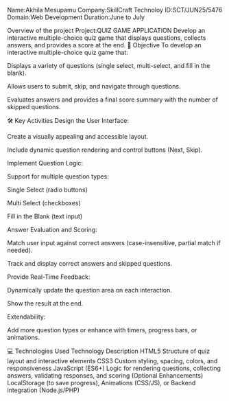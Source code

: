 Name:Akhila Mesupamu
Company:SkillCraft Technoloy
ID:SCT/JUN25/5476
Domain:Web Development 
Duration:June to July


Overview of the project
Project:QUIZ GAME APPLICATION
Develop an interactive multiple-choice quiz game that displays questions, collects answers, and provides a score at the end.
🎯 Objective
To develop an interactive multiple-choice quiz game that:

Displays a variety of questions (single select, multi-select, and fill in the blank).

Allows users to submit, skip, and navigate through questions.

Evaluates answers and provides a final score summary with the number of skipped questions.

🛠️ Key Activities
Design the User Interface:

Create a visually appealing and accessible layout.

Include dynamic question rendering and control buttons (Next, Skip).

Implement Question Logic:

Support for multiple question types:

Single Select (radio buttons)

Multi Select (checkboxes)

Fill in the Blank (text input)

Answer Evaluation and Scoring:

Match user input against correct answers (case-insensitive, partial match if needed).

Track and display correct answers and skipped questions.

Provide Real-Time Feedback:

Dynamically update the question area on each interaction.

Show the result at the end.

Extendability:

Add more question types or enhance with timers, progress bars, or animations.

💻 Technologies Used
Technology	Description
HTML5	      Structure of quiz layout and interactive elements
CSS3	      Custom styling, spacing, colors, and responsiveness
JavaScript  (ES6+)	Logic for rendering questions, collecting answers, validating responses, and scoring
(Optional Enhancements)	LocalStorage (to save progress), Animations (CSS/JS), or Backend integration (Node.js/PHP)
